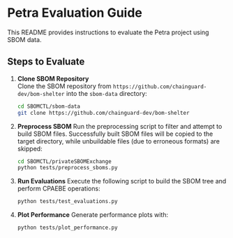 # Petra Evaluation Guide

This README provides instructions to evaluate the Petra project using SBOM data.

## Steps to Evaluate

1. **Clone SBOM Repository**  
   Clone the SBOM repository from `https://github.com/chainguard-dev/bom-shelter` into the `sbom-data` directory:
   ```bash
   cd SBOMCTL/sbom-data
   git clone https://github.com/chainguard-dev/bom-shelter
2. **Preprocess SBOM**
    Run the preprocessing script to filter and attempt to build SBOM files. Successfully built SBOM files will be copied to the target directory, while unbuildable files (due to erroneous formats) are skipped:
    ```bash
    cd SBOMCTL/privateSBOMExchange
    python tests/preprocess_sboms.py
3. **Run Evaluations**
    Execute the following script to build the SBOM tree and perform CPAEBE operations:
    ```bash
    python tests/test_evaluations.py
4. **Plot Performance**
    Generate performance plots with:
    ```bash
    python tests/plot_performance.py
